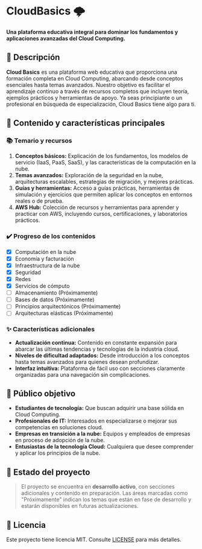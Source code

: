 # CloudBasics 🌩️

**Una plataforma educativa integral para dominar los fundamentos y aplicaciones avanzadas del Cloud Computing.**

## 📖 Descripción

**Cloud Basics** es una plataforma web educativa que proporciona una formación completa en Cloud Computing, abarcando desde conceptos esenciales hasta temas avanzados. Nuestro objetivo es facilitar el aprendizaje continuo a través de recursos completos que incluyen teoría, ejemplos prácticos y herramientas de apoyo. Ya seas principiante o un profesional en búsqueda de especialización, Cloud Basics tiene algo para ti.

## 🚀 Contenido y características principales

### 📚 Temario y recursos

1. **Conceptos básicos:** Explicación de los fundamentos, los modelos de servicio (IaaS, PaaS, SaaS), y las características de la computación en la nube.
2. **Temas avanzados:** Exploración de la seguridad en la nube, arquitecturas escalables, estrategias de migración, y mejores prácticas.
3. **Guías y herramientas:** Acceso a guías prácticas, herramientas de simulación y ejercicios que permiten aplicar los conceptos en entornos reales o de prueba.
4. **AWS Hub:** Colección de recursos y herramientas para aprender y practicar con AWS, incluyendo cursos, certificaciones, y laboratorios prácticos.

### ✔️ Progreso de los contenidos
- [x] Computación en la nube
- [x] Economía y facturación
- [x] Infraestructura de la nube
- [x] Seguridad
- [x] Redes
- [x] Servicios de cómputo
- [ ] Almacenamiento (Próximamente)
- [ ] Bases de datos (Próximamente)
- [ ] Principios arquitectónicos (Próximamente)
- [ ] Arquitecturas elásticas (Próximamente)

### ✨ Características adicionales
- **Actualización continua:** Contenido en constante expansión para abarcar las últimas tendencias y tecnologías de la industria cloud.
- **Niveles de dificultad adaptados:** Desde introducción a los conceptos hasta temas avanzados para quienes desean profundizar.
- **Interfaz intuitiva:** Plataforma de fácil uso con secciones claramente organizadas para una navegación sin complicaciones.

## 🎯 Público objetivo

- **Estudiantes de tecnología:** Que buscan adquirir una base sólida en Cloud Computing.
- **Profesionales de IT:** Interesados en especializarse o mejorar sus competencias en soluciones cloud.
- **Empresas en transición a la nube:** Equipos y empleados de empresas en proceso de adopción de la nube.
- **Entusiastas de la tecnología Cloud:** Cualquiera que desee comprender y aplicar los principios de la nube.

## 🔄 Estado del proyecto

> El proyecto se encuentra en **desarrollo activo**, con secciones adicionales y contenido en preparación. Las áreas marcadas como "Próximamente" indican los temas que están en fase de desarrollo y estarán disponibles en futuras actualizaciones.

## 📄 Licencia

Este proyecto tiene licencia MIT. Consulte [LICENSE](https://github.com/impavloh/cloudbasics/blob/main/LICENSE) para más detalles.

